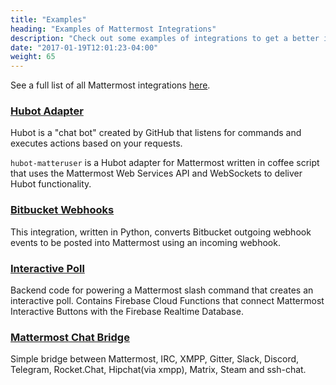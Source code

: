 ```yaml
---
title: "Examples"
heading: "Examples of Mattermost Integrations"
description: "Check out some examples of integrations to get a better idea of how you can extend Mattermost."
date: "2017-01-19T12:01:23-04:00"
weight: 65
---
```


See a full list of all Mattermost integrations <a target="_blank" href="https://mattermost.com/marketplace/">here</a>.

### [Hubot Adapter](https://github.com/loafoe/hubot-matteruser)

Hubot is a "chat bot" created by GitHub that listens for commands and executes actions based on your requests.

`hubot-matteruser` is a Hubot adapter for Mattermost written in coffee script that uses the Mattermost Web Services API and WebSockets to deliver Hubot functionality.

### [Bitbucket Webhooks](https://github.com/danielkappelle/bitbucket-mattermost-bridge)

This integration, written in Python, converts Bitbucket outgoing webhook events to be posted into Mattermost using an incoming webhook.

### [Interactive Poll](https://github.com/jedfonner/MattermostOnFire)

Backend code for powering a Mattermost slash command that creates an interactive poll. Contains Firebase Cloud Functions that connect Mattermost Interactive Buttons with the Firebase Realtime Database.

### [Mattermost Chat Bridge](https://github.com/42wim/matterbridge)

Simple bridge between Mattermost, IRC, XMPP, Gitter, Slack, Discord, Telegram, Rocket.Chat, Hipchat(via xmpp), Matrix, Steam and ssh-chat.

